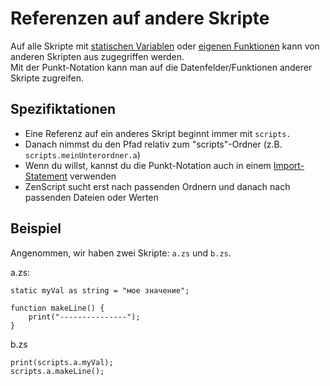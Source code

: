 # Referenzen auf andere Skripte

Auf alle Skripte mit [statischen Variablen](/AdvancedFunctions/Global_Static_Variables/) oder [eigenen Funktionen](/AdvancedFunctions/Custom_Functions/) kann von anderen Skripten aus zugegriffen werden.  
Mit der Punkt-Notation kann man auf die Datenfelder/Funktionen anderer Skripte zugreifen.

## Spezifiktationen

- Eine Referenz auf ein anderes Skript beginnt immer mit `scripts.`
- Danach nimmst du den Pfad relativ zum "scripts"-Ordner (z.B. `scripts.meinUnterordner.a`)
- Wenn du willst, kannst du die Punkt-Notation auch in einem [Import-Statement](/AdvancedFunctions/Import/) verwenden
- ZenScript sucht erst nach passenden Ordnern und danach nach passenden Dateien oder Werten

## Beispiel

Angenommen, wir haben zwei Skripte: `a.zs` und `b.zs`.

a.zs:

```zenscript
static myVal as string = "мое значение";

function makeLine() {
    print("---------------");
}
```

b.zs

```zenscript
print(scripts.a.myVal);
scripts.a.makeLine();
```
